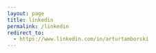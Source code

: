 ```yaml
---
layout: page
title: linkedin
permalink: /linkedin
redirect_to:
  - https://www.linkedin.com/in/arturtamborski
---
```

